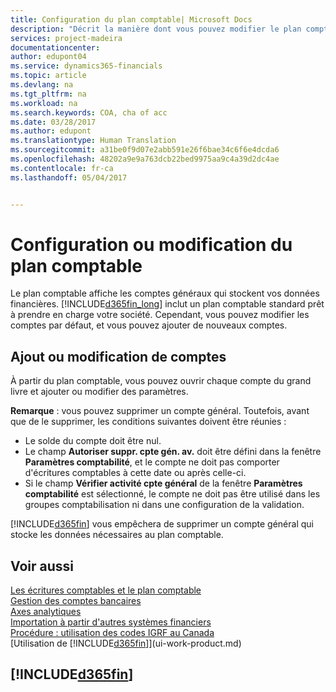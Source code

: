 ```yaml
---
title: Configuration du plan comptable| Microsoft Docs
description: "Décrit la manière dont vous pouvez modifier le plan comptable."
services: project-madeira
documentationcenter: 
author: edupont04
ms.service: dynamics365-financials
ms.topic: article
ms.devlang: na
ms.tgt_pltfrm: na
ms.workload: na
ms.search.keywords: COA, cha of acc
ms.date: 03/28/2017
ms.author: edupont
ms.translationtype: Human Translation
ms.sourcegitcommit: a31be0f9d07e2abb591e26f6bae34c6f6e4dcda6
ms.openlocfilehash: 48202a9e9a763dcb22bed9975aa9c4a39d2dc4ae
ms.contentlocale: fr-ca
ms.lasthandoff: 05/04/2017


---
```

# <a name="setting-up-or-changing-the-chart-of-accounts"></a>Configuration ou modification du plan comptable
Le plan comptable affiche les comptes généraux qui stockent vos données financières. [!INCLUDE[d365fin_long](includes/d365fin_long_md.md)] inclut un plan comptable standard prêt à prendre en charge votre société.
Cependant, vous pouvez modifier les comptes par défaut, et vous pouvez ajouter de nouveaux comptes.  

## <a name="adding-or-changing-accounts"></a>Ajout ou modification de comptes
À partir du plan comptable, vous pouvez ouvrir chaque compte du grand livre et ajouter ou modifier des paramètres.

**Remarque** : vous pouvez supprimer un compte général. Toutefois, avant que de le supprimer, les conditions suivantes doivent être réunies :  

* Le solde du compte doit être nul.  
* Le champ **Autoriser suppr. cpte gén. av.** doit être défini dans la fenêtre **Paramètres comptabilité**, et le compte ne doit pas comporter d'écritures comptables à cette date ou après celle-ci.  
* Si le champ **Vérifier activité cpte général** de la fenêtre **Paramètres comptabilité** est sélectionné, le compte ne doit pas être utilisé dans les groupes comptabilisation ni dans une configuration de la validation.  

[!INCLUDE[d365fin](includes/d365fin_md.md)] vous empêchera de supprimer un compte général qui stocke les données nécessaires au plan comptable.  

## <a name="see-also"></a>Voir aussi
[Les écritures comptables et le plan comptable](finance-general-ledger.md)  
[Gestion des comptes bancaires](bank-manage-bank-accounts.md)  
[Axes analytiques](finance-dimensions.md)  
[Importation à partir d'autres systèmes financiers](upload-data.md)  
[Procédure : utilisation des codes IGRF au Canada](ca-finance-work-gifi-codes.md)  
[Utilisation de [!INCLUDE[d365fin](includes/d365fin_md.md)]](ui-work-product.md)  

## [!INCLUDE[d365fin](includes/free_trial_md.md)]
